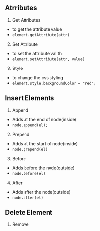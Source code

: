 ## Atrributes
1. Get Attributes
- to get the attribute value 
- `element.getAttribute(attr)`
2. Set Attribute
- to set the attribute val th
- `element.setAttribute(attr, value)`
3. Style
- to change the css styling
- `element.style.backgroundColor = "red";`

## Insert Elements
1. Append
- Adds at the end of node(inside)
- `node.append(el);`
2. Prepend
- Adds at the start of node(inside)
- `node.prepend(el)`
3. Before
- Adds before the node(outside)
- `node.before(el)`
4. After
- Adds after the node(outside)
- `node.after(el)`

## Delete Element
1. Remove